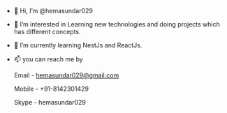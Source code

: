 - 👋 Hi, I’m @hemasundar029
- 👀 I’m interested in Learning new technologies and doing projects which has different concepts.
- 🌱 I’m currently learning NestJs and ReactJs.
- 📫 you can reach me by

    Email - hemasundar029@gmail.com

    Mobile - +91-8142301429

    Skype - hemasundar029

<!---
hemasundar029/hemasundar029 is a ✨ special ✨ repository because its `README.md` (this file) appears on your GitHub profile.
You can click the Preview link to take a look at your changes.
--->
